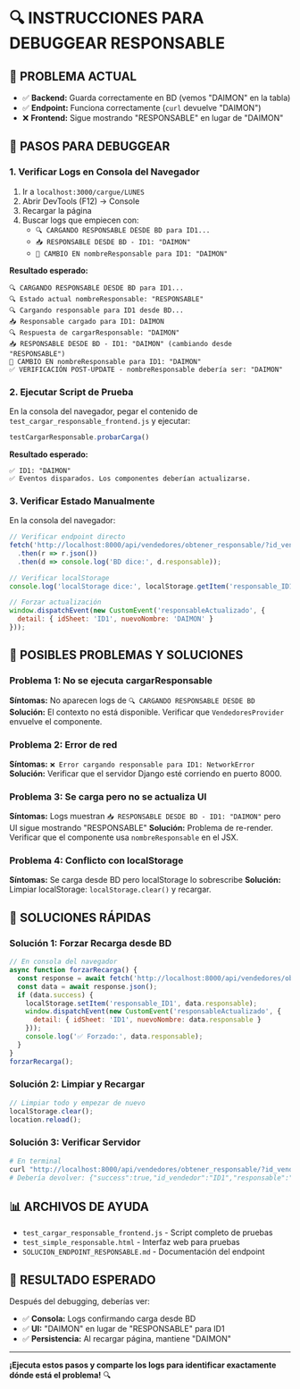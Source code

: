 # 🔍 INSTRUCCIONES PARA DEBUGGEAR RESPONSABLE

## 🎯 PROBLEMA ACTUAL

- ✅ **Backend:** Guarda correctamente en BD (vemos "DAIMON" en la tabla)
- ✅ **Endpoint:** Funciona correctamente (`curl` devuelve "DAIMON")
- ❌ **Frontend:** Sigue mostrando "RESPONSABLE" en lugar de "DAIMON"

## 🧪 PASOS PARA DEBUGGEAR

### 1. **Verificar Logs en Consola del Navegador**

1. Ir a `localhost:3000/cargue/LUNES`
2. Abrir DevTools (F12) → Console
3. Recargar la página
4. Buscar logs que empiecen con:
   - `🔍 CARGANDO RESPONSABLE DESDE BD para ID1...`
   - `📥 RESPONSABLE DESDE BD - ID1: "DAIMON"`
   - `🎯 CAMBIO EN nombreResponsable para ID1: "DAIMON"`

**Resultado esperado:**
```
🔍 CARGANDO RESPONSABLE DESDE BD para ID1...
🔍 Estado actual nombreResponsable: "RESPONSABLE"
🔍 Cargando responsable para ID1 desde BD...
📥 Responsable cargado para ID1: DAIMON
🔍 Respuesta de cargarResponsable: "DAIMON"
📥 RESPONSABLE DESDE BD - ID1: "DAIMON" (cambiando desde "RESPONSABLE")
🎯 CAMBIO EN nombreResponsable para ID1: "DAIMON"
✅ VERIFICACIÓN POST-UPDATE - nombreResponsable debería ser: "DAIMON"
```

### 2. **Ejecutar Script de Prueba**

En la consola del navegador, pegar el contenido de `test_cargar_responsable_frontend.js` y ejecutar:

```javascript
testCargarResponsable.probarCarga()
```

**Resultado esperado:**
```
✅ ID1: "DAIMON"
✅ Eventos disparados. Los componentes deberían actualizarse.
```

### 3. **Verificar Estado Manualmente**

En la consola del navegador:

```javascript
// Verificar endpoint directo
fetch('http://localhost:8000/api/vendedores/obtener_responsable/?id_vendedor=ID1')
  .then(r => r.json())
  .then(d => console.log('BD dice:', d.responsable));

// Verificar localStorage
console.log('localStorage dice:', localStorage.getItem('responsable_ID1'));

// Forzar actualización
window.dispatchEvent(new CustomEvent('responsableActualizado', {
  detail: { idSheet: 'ID1', nuevoNombre: 'DAIMON' }
}));
```

## 🚨 POSIBLES PROBLEMAS Y SOLUCIONES

### **Problema 1: No se ejecuta cargarResponsable**
**Síntomas:** No aparecen logs de `🔍 CARGANDO RESPONSABLE DESDE BD`
**Solución:** El contexto no está disponible. Verificar que `VendedoresProvider` envuelve el componente.

### **Problema 2: Error de red**
**Síntomas:** `❌ Error cargando responsable para ID1: NetworkError`
**Solución:** Verificar que el servidor Django esté corriendo en puerto 8000.

### **Problema 3: Se carga pero no se actualiza UI**
**Síntomas:** Logs muestran `📥 RESPONSABLE DESDE BD - ID1: "DAIMON"` pero UI sigue mostrando "RESPONSABLE"
**Solución:** Problema de re-render. Verificar que el componente usa `nombreResponsable` en el JSX.

### **Problema 4: Conflicto con localStorage**
**Síntomas:** Se carga desde BD pero localStorage lo sobrescribe
**Solución:** Limpiar localStorage: `localStorage.clear()` y recargar.

## 🔧 SOLUCIONES RÁPIDAS

### **Solución 1: Forzar Recarga desde BD**
```javascript
// En consola del navegador
async function forzarRecarga() {
  const response = await fetch('http://localhost:8000/api/vendedores/obtener_responsable/?id_vendedor=ID1');
  const data = await response.json();
  if (data.success) {
    localStorage.setItem('responsable_ID1', data.responsable);
    window.dispatchEvent(new CustomEvent('responsableActualizado', {
      detail: { idSheet: 'ID1', nuevoNombre: data.responsable }
    }));
    console.log('✅ Forzado:', data.responsable);
  }
}
forzarRecarga();
```

### **Solución 2: Limpiar y Recargar**
```javascript
// Limpiar todo y empezar de nuevo
localStorage.clear();
location.reload();
```

### **Solución 3: Verificar Servidor**
```bash
# En terminal
curl "http://localhost:8000/api/vendedores/obtener_responsable/?id_vendedor=ID1"
# Debería devolver: {"success":true,"id_vendedor":"ID1","responsable":"DAIMON",...}
```

## 📊 ARCHIVOS DE AYUDA

- `test_cargar_responsable_frontend.js` - Script completo de pruebas
- `test_simple_responsable.html` - Interfaz web para pruebas
- `SOLUCION_ENDPOINT_RESPONSABLE.md` - Documentación del endpoint

## 🎯 RESULTADO ESPERADO

Después del debugging, deberías ver:
- ✅ **Consola:** Logs confirmando carga desde BD
- ✅ **UI:** "DAIMON" en lugar de "RESPONSABLE" para ID1
- ✅ **Persistencia:** Al recargar página, mantiene "DAIMON"

---

**¡Ejecuta estos pasos y comparte los logs para identificar exactamente dónde está el problema!** 🔍